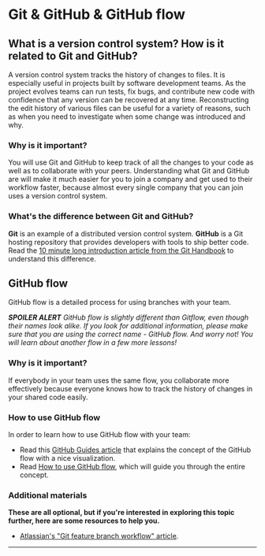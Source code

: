 # Git & GitHub & GitHub flow


## What is a version control system? How is it related to Git and GitHub?

A version control system tracks the history of changes to files. It is especially useful in projects built by software development teams.
As the project evolves teams can run tests, fix bugs, and contribute new code with confidence that any version can be recovered at any time.
Reconstructing the edit history of various files can be useful for a variety of reasons, such as when you need to investigate when some change was introduced and why.

### Why is it important?

You will use Git and GitHub to keep track of all the changes to your code as well as to collaborate with your peers.
Understanding what Git and GitHub are will make it much easier for you to join a company and get used to their workflow faster, because almost every single company that you can join uses a version control system.

### What's the difference between Git and GitHub?

**Git** is an example of a distributed version control system. **GitHub** is a Git hosting repository that provides developers with tools to ship better code.
Read the [10 minute long introduction article from the Git Handbook](https://guides.github.com/introduction/git-handbook/) to understand this difference.



## GitHub flow

GitHub flow is a detailed process for using branches with your team.

***SPOILER ALERT** GitHub flow is slightly different than Gitflow, even though their names look alike.*
*If you look for additional information, please make sure that you are using the correct name - GitHub flow. And worry not!*
*You will learn about another flow in a few more lessons!*

### Why is it important?

If everybody in your team uses the same flow, you collaborate more effectively because everyone knows how to track the history of changes in your shared code easily.

### How to use GitHub flow

In order to learn how to use GitHub flow with your team:
- Read this [GitHub Guides article](https://guides.github.com/introduction/flow/) that explains the concept of the GitHub flow with a nice visualization.
- Read [How to use GitHub flow](https://github.com/julzedz/Document_Store/blob/main/github_flow_file.md), which will guide you through the entire concept.

### Additional materials

**These are all optional, but if you're interested in exploring this topic further, here are some resources to help you.**

- [Atlassian's "Git feature branch workflow" article](https://www.atlassian.com/git/tutorials/comparing-workflows/feature-branch-workflow).


------
